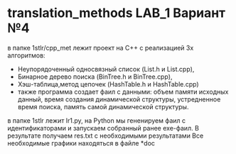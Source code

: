 # translation_methods LAB_1 Вариант №4
в папке 1stlr/cpp_met лежит проект на С++ с реализацией 3х алгоритмов: 
- Неупорядоченный односвязный список (List.h и List.cpp),
- Бинарное дерево поиска (BinTree.h и BinTree.cpp), 
- Хэш-таблица,метод цепочек (HashTable.h и HashTable.cpp)
- также программа создает фаил c данными: объем памяти исходных данный, время создания динамической структуры, устредненное время поиска, память самой динамической структуры.

в папке  1stlr лежит lr1.py, на Python мы гененируем фаил с идентификаторами и запускаем собранный ранее exe-фаил. 
В результате получаем res.txt с необходимыми результатами
Все необходимые графики находяться в файле *doc
